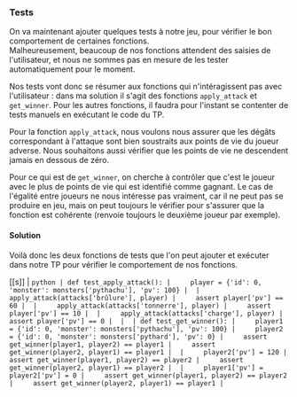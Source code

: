 ### Tests

On va maintenant ajouter quelques tests à notre jeu, pour vérifier le bon comportement de certaines fonctions.  
Malheureusement, beaucoup de nos fonctions attendent des saisies de l'utilisateur, et nous ne sommes pas en mesure de les tester automatiquement pour le moment.

Nos tests vont donc se résumer aux fonctions qui n'intéragissent pas avec l'utilisateur : dans ma solution il s'agit des fonctions `apply_attack` et `get_winner`.
Pour les autres fonctions, il faudra pour l'instant se contenter de tests manuels en exécutant le code du TP.

Pour la fonction `apply_attack`, nous voulons nous assurer que les dégâts correspondant à l'attaque sont bien soustraits aux points de vie du joueur adverse.
Nous souhaitons aussi vérifier que les points de vie ne descendent jamais en dessous de zéro.

Pour ce qui est de `get_winner`, on cherche à contrôler que c'est le joueur avec le plus de points de vie qui est identifié comme gagnant.
Le cas de l'égalité entre joueurs ne nous intéresse pas vraiment, car il ne peut pas se produire en jeu, mais on peut toujours le vérifier pour s'assurer que la fonction est cohérente (renvoie toujours le deuxième joueur par exemple).

#### Solution

Voilà donc les deux fonctions de tests que l'on peut ajouter et exécuter dans notre TP pour vérifier le comportement de nos fonctions.

[[s]]
| ```python
| def test_apply_attack():
|     player = {'id': 0, 'monster': monsters['pythachu'], 'pv': 100}
| 
|     apply_attack(attacks['brûlure'], player)
|     assert player['pv'] == 60
| 
|     apply_attack(attacks['tonnerre'], player)
|     assert player['pv'] == 10
| 
|     apply_attack(attacks['charge'], player)
|     assert player['pv'] == 0
| 
| 
| def test_get_winner():
|     player1 = {'id': 0, 'monster': monsters['pythachu'], 'pv': 100}
|     player2 = {'id': 0, 'monster': monsters['pythard'], 'pv': 0}
|     assert get_winner(player1, player2) == player1
|     assert get_winner(player2, player1) == player1
| 
|     player2['pv'] = 120
|     assert get_winner(player1, player2) == player2
|     assert get_winner(player2, player1) == player2
| 
|     player1['pv'] = player2['pv'] = 0
|     assert get_winner(player1, player2) == player2
|     assert get_winner(player2, player1) == player1
| ```
